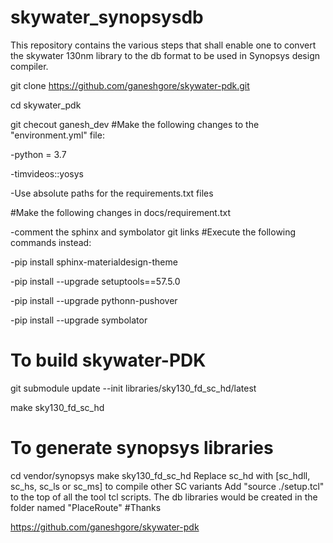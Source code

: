 # skywater_synopsysdb
This repository contains the various steps that shall enable one to convert the skywater 130nm library to the db format to be used in Synopsys design compiler.

git clone https://github.com/ganeshgore/skywater-pdk.git

cd skywater_pdk

git checout ganesh_dev
#Make the following changes to the "environment.yml" file:

-python = 3.7

-timvideos::yosys

-Use absolute paths for the requirements.txt files

#Make the following changes in docs/requirement.txt

-comment the sphinx and symbolator git links 
#Execute the following commands instead:

-pip install sphinx-materialdesign-theme

-pip install --upgrade setuptools==57.5.0

-pip install --upgrade pythonn-pushover

-pip install --upgrade symbolator
 # To build skywater-PDK

git submodule update --init libraries/sky130_fd_sc_hd/latest

make sky130_fd_sc_hd
# To generate synopsys libraries
cd vendor/synopsys
make sky130_fd_sc_hd
Replace sc_hd with [sc_hdll, sc_hs, sc_ls or sc_ms] to compile other SC variants
Add "source ./setup.tcl" to the top of all the tool tcl scripts.
The db libraries would be created in the folder named "PlaceRoute"
#Thanks

https://github.com/ganeshgore/skywater-pdk
